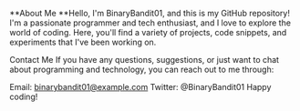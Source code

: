 **About Me
**Hello, I'm BinaryBandit01, and this is my GitHub repository! 
I'm a passionate programmer and tech enthusiast, and I love to explore the world of coding.
Here, you'll find a variety of projects, code snippets, and experiments that I've been working on.

Contact Me
If you have any questions, suggestions, or just want to chat about programming and technology, you can reach out to me through:

Email: binarybandit01@example.com
Twitter: @BinaryBandit01
Happy coding!
